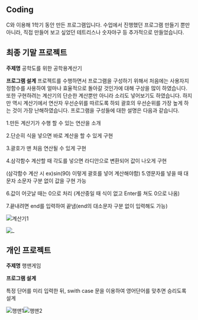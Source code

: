 ## Coding
C와 이용해 1학기 동안 만든 프로그램입니다.
수업에서 진행했던 프로그램 만들기 뿐만 아니라, 직접 만들어 보고 싶었던 테트리스나 숫자야구 등 추가적으로 만들었습니다.

## 최종 기말 프로젝트
**주제명** 공학도를 위한 공학용계산기

**프로그램 설계**
프로젝트를 수행하면서 프로그램을 구성하기 위해서 처음에는 사용자지정함수를 사용하여 얼마나 효율적으로 돌아갈 것인가에 대해 구상을 많이 하였습니다. 또한 구현하려는 계산기의 단순한 계산뿐만 아니라 소리도 넣어보기도 하였습니다. 하지만 역시 계산기에서 연산자 우선순위를 따르도록 하되 괄호의 우선순위를 가장 높게 하는 것이 가장 난해하였습니다. 프로그램을 구성들에 대한 설명은 다음과 같습니다.

1.만든 계산기가 수행 할 수 있는 연산을 소개

2.단순히 식을 넣으면 바로 계산을 할 수 있게 구현

3.괄호가 맨 처음 연산될 수 있게 구현

4.삼각함수 계산할 때 각도를 넣으면 라디안으로 변환되어 값이 나오게 구현


(삼각함수 계산 시 ex)sin(90) 이렇게 괄호를 넣어 계산해야함)
5.영문자를 넣을 때 대문자 소문자 구분 없이 값을 구현 가능

6.값이 어긋날 때는 0으로 처리 (계산중일 때 식이 없고 Enter를 쳐도 0으로 나옴)

7.끝내려면 end를 입력하여 끝냄(end의 대소문자 구분 없이 입력해도 가능)

![계산기1](https://user-images.githubusercontent.com/45071833/102221639-b81a4000-3f25-11eb-8ba8-4bcada3498ba.JPG)

![_  ](https://user-images.githubusercontent.com/45071833/102226193-74c2d000-3f2b-11eb-9b77-a796c44c64b9.png)

## 개인 프로젝트

**주제명** 행맨게임

**프로그램 설계** 

특정 단어를 미리 입력한 뒤, swith case 문을 이용하여 영어단어를 맞추면 승리도록 설계

![행맨1](https://user-images.githubusercontent.com/45071833/102227179-9ec8c200-3f2c-11eb-9d9b-4bf36cfe5143.JPG)![행맨2](https://user-images.githubusercontent.com/45071833/102227189-a25c4900-3f2c-11eb-9846-d3e62e95527a.JPG)



